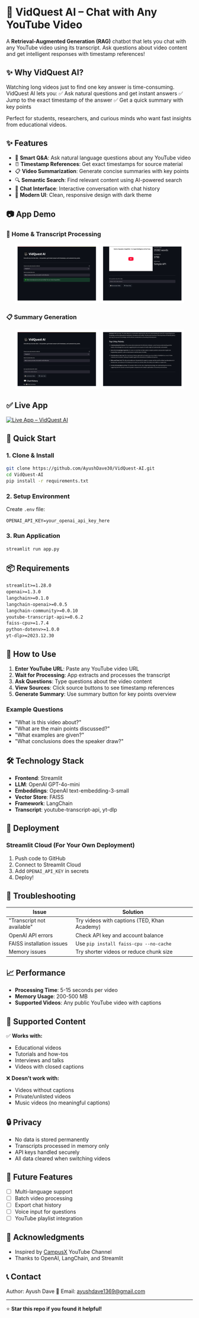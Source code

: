# 🎥 VidQuest AI – Chat with Any YouTube Video

A **Retrieval-Augmented Generation (RAG)** chatbot that lets you chat with any YouTube video using its transcript. Ask questions about video content and get intelligent responses with timestamp references!

## ✨ Why VidQuest AI?

Watching long videos just to find one key answer is time-consuming. VidQuest AI lets you:
✅ Ask natural questions and get instant answers
✅ Jump to the exact timestamp of the answer
✅ Get a quick summary with key points

Perfect for students, researchers, and curious minds who want fast insights from educational videos.

## ✨ Features

- 🎯 **Smart Q&A**: Ask natural language questions about any YouTube video
- ⏰ **Timestamp References**: Get exact timestamps for source material
- 📋 **Video Summarization**: Generate concise summaries with key points
- 🔍 **Semantic Search**: Find relevant content using AI-powered search
- 💬 **Chat Interface**: Interactive conversation with chat history
- 🎨 **Modern UI**: Clean, responsive design with dark theme

## 📷 App Demo

### 🔗 Home & Transcript Processing
<p align="center">
  <img src="assets/vidquest_demo_page1.jpg" width="45%">
  <img src="assets/vidquest_demo_page2.jpg" width="45%">
</p>

### 📋 Summary Generation
<p align="center">
  <img src="assets/vidquest_summary_page1.jpg" width="45%">
  <img src="assets/vidquest_summary_page2.jpg" width="45%">
</p>

## ✅ Live App

[![Live App – VidQuest AI](https://img.shields.io/badge/🎥%20Try%20VidQuest%20AI-FF4B4B?style=for-the-badge&logo=streamlit&logoColor=white)](https://vidquest-ai-ws6tqnozr87mictkusab3c.streamlit.app/)

## 🚀 Quick Start

### 1. Clone & Install
```bash
git clone https://github.com/AyushDave30/VidQuest-AI.git
cd VidQuest-AI
pip install -r requirements.txt
```

### 2. Setup Environment
Create `.env` file:
```env
OPENAI_API_KEY=your_openai_api_key_here
```

### 3. Run Application
```bash
streamlit run app.py
```

## 📦 Requirements

```txt
streamlit>=1.28.0
openai>=1.3.0
langchain>=0.1.0
langchain-openai>=0.0.5
langchain-community>=0.0.10
youtube-transcript-api>=0.6.2
faiss-cpu>=1.7.4
python-dotenv>=1.0.0
yt-dlp>=2023.12.30
```

## 🎯 How to Use

1. **Enter YouTube URL**: Paste any YouTube video URL
2. **Wait for Processing**: App extracts and processes the transcript
3. **Ask Questions**: Type questions about the video content
4. **View Sources**: Click source buttons to see timestamp references
5. **Generate Summary**: Use summary button for key points overview

### Example Questions
- "What is this video about?"
- "What are the main points discussed?"
- "What examples are given?"
- "What conclusions does the speaker draw?"

## 🛠️ Technology Stack

- **Frontend**: Streamlit
- **LLM**: OpenAI GPT-4o-mini
- **Embeddings**: OpenAI text-embedding-3-small
- **Vector Store**: FAISS
- **Framework**: LangChain
- **Transcript**: youtube-transcript-api, yt-dlp

## 🚀 Deployment

### Streamlit Cloud (For Your Own Deployment)
1. Push code to GitHub
2. Connect to Streamlit Cloud
3. Add `OPENAI_API_KEY` in secrets
4. Deploy!

## 🐛 Troubleshooting

| Issue | Solution |
|-------|----------|
| "Transcript not available" | Try videos with captions (TED, Khan Academy) |
| OpenAI API errors | Check API key and account balance |
| FAISS installation issues | Use `pip install faiss-cpu --no-cache` |
| Memory issues | Try shorter videos or reduce chunk size |

## 📈 Performance

- **Processing Time**: 5-15 seconds per video
- **Memory Usage**: 200-500 MB
- **Supported Videos**: Any public YouTube video with captions

## 🎯 Supported Content

✅ **Works with:**
- Educational videos
- Tutorials and how-tos
- Interviews and talks
- Videos with closed captions

❌ **Doesn't work with:**
- Videos without captions
- Private/unlisted videos
- Music videos (no meaningful captions)

## 🔒 Privacy

- No data is stored permanently
- Transcripts processed in memory only
- API keys handled securely
- All data cleared when switching videos

## 🔮 Future Features

- [ ] Multi-language support
- [ ] Batch video processing
- [ ] Export chat history
- [ ] Voice input for questions
- [ ] YouTube playlist integration

## 🙏 Acknowledgments
- Inspired by [CampusX](https://www.youtube.com/@campusx-official) YouTube Channel
- Thanks to OpenAI, LangChain, and Streamlit

## 📞 Contact
Author: Ayush Dave
📧 Email: ayushdave1369@gmail.com

---

⭐ **Star this repo if you found it helpful!**
